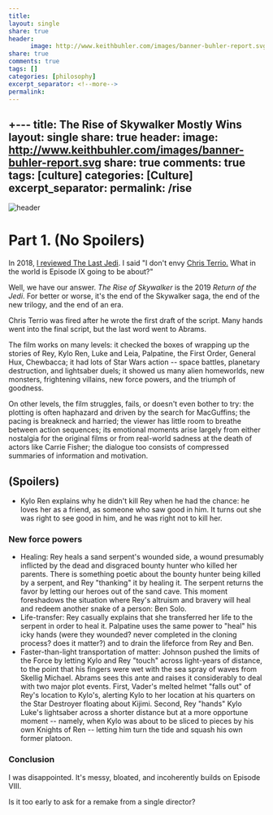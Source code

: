 ```yaml
--- 
title: 
layout: single
share: true
header:
      image: http://www.keithbuhler.com/images/banner-buhler-report.svg
share: true
comments: true
tags: []
categories: [philosophy]
excerpt_separator: <!--more-->
permalink: 
---
```


+---
title: The Rise of Skywalker Mostly Wins
layout: single
share: true
header:
      image: http://www.keithbuhler.com/images/banner-buhler-report.svg
share: true
comments: true
tags: [culture]
categories: [Culture]
excerpt_separator: <!--more-->
permalink: /rise
---

![header](http://starwarsblog.starwars.com/wp-content/uploads/2017/01/sw-the-last-jedi-tall-B.jpg)

# Part 1. (No Spoilers)

In 2018, [I reviewed The Last Jedi](/thelastjedi). I said "I don't envy [Chris Terrio.](http://www.imdb.com/name/nm0006516/) What in the world is Episode IX going to be about?" 

Well, we have our answer. *The Rise of Skywalker* is the 2019 *Return of the Jedi*. For better or worse, it's the end of the Skywalker saga, the end of the new trilogy, and the end of an era. 

Chris Terrio was fired after he wrote the first draft of the script. Many hands went into the final script, but the last word went to Abrams. 

The film works on many levels: it checked the boxes of wrapping up the stories of Rey, Kylo Ren, Luke and Leia, Palpatine, the First Order, General Hux, Chewbacca; it had lots of Star Wars action -- space battles, planetary destruction, and lightsaber duels; it showed us many alien homeworlds, new monsters, frightening villains, new force powers, and the triumph of goodness. 

On other levels, the film struggles, fails, or doesn't even bother to try: the plotting is often haphazard and driven by the search for MacGuffins; the pacing is breakneck and harried; the viewer has little room to breathe between action sequences; its emotional moments arise largely from either nostalgia for the original films or from real-world sadness at the death of actors like Carrie Fisher; the dialogue too consists of compressed summaries of information and motivation. 


## (Spoilers)

* Kylo Ren explains why he didn't kill Rey when he had the chance: he loves her as a friend, as someone who saw good in him. It turns out she was right to see good in him, and he was right not to kill her. 


### New force powers

* Healing: Rey heals a sand serpent's wounded side, a wound presumably inflicted by the dead and disgraced bounty hunter who killed her parents. There is something poetic about the bounty hunter being killed by a serpent, and Rey "thanking" it by healing it. The serpent returns the favor by letting our heroes out of the sand cave. This moment foreshadows the situation where Rey's altruism and bravery will heal and redeem another snake of a person: Ben Solo. 
* Life-transfer: Rey casually explains that she transferred her life to the serpent in order to heal it. Palpatine uses the same power to "heal" his icky hands (were they wounded? never completed in the cloning process? does it matter?) and to drain the lifeforce from Rey and Ben. 
* Faster-than-light transportation of matter: Johnson pushed the limits of the Force by letting Kylo and Rey "touch" across light-years of distance, to the point that his fingers were wet with the sea spray of waves from Skellig Michael. Abrams sees this ante and raises it considerably to deal with two major plot events. First, Vader's melted helmet "falls out" of Rey's location to Kylo's, alerting Kylo to her location at his quarters on the Star Destroyer floating about Kijimi. Second, Rey "hands" Kylo Luke's lightsaber across a shorter distance but at a more opportune moment -- namely, when Kylo was about to be sliced to pieces by his own Knights of Ren -- letting him turn the tide and squash his own former platoon. 


### Conclusion

I was disappointed. It's messy, bloated, and incoherently builds on Episode VIII. 

Is it too early to ask for a remake from a single director? 